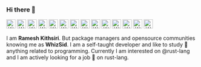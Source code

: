 ### Hi there 👋
<a align="center"><img width="24px" src="https://simpleicons.org/icons/rust.svg" alt="WhizSid: Rust" /> <img width="24px" src="https://simpleicons.org/icons/typescript.svg" alt="WhizSid: TypeScript" /> <img width="24px" src="https://simpleicons.org/icons/java.svg" alt="WhizSid: Java" /> <img width="24px" src="https://simpleicons.org/icons/kotlin.svg" alt="WhizSid: Kotlin" /> <img width="24px" src="https://simpleicons.org/icons/php.svg" alt="WhizSid: PHP" /> <img width="24px" src="https://simpleicons.org/icons/react.svg" alt="WhizSid: React" /> <img width="24px" src="https://simpleicons.org/icons/laravel.svg" alt="WhizSid: Laravel" /> <img width="24px" src="https://simpleicons.org/icons/spring.svg" alt="WhizSid: Spring" />  <img width="24px" src="https://simpleicons.org/icons/redux.svg" alt="WhizSid: Redux" /> <img width="24px" src="https://simpleicons.org/icons/electron.svg" alt="WhizSid: Electron" /> <img width="24px" src="https://simpleicons.org/icons/mysql.svg" alt="WhizSid: MySQL" /> <img width="24px" src="https://simpleicons.org/icons/travisci.svg" alt="WhizSid: Travis CI " /> <img width="24px" src="https://simpleicons.org/icons/android.svg" alt="WhizSid: Android " /> <img width="24px" src="https://simpleicons.org/icons/docker.svg" alt="WhizSid: Docker " />
</a>

I am **Ramesh Kithsiri**. 
But package managers and opensource communities knowing me as **WhizSid**. 
I am a self-taught developer and like to study :school: anything related to programming. 
Currently I am interested on @rust-lang and I am actively looking for a job :briefcase: on rust-lang.

